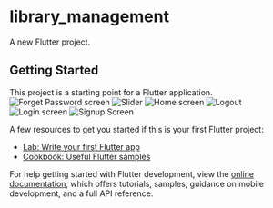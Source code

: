 # library_management

A new Flutter project.

## Getting Started

This project is a starting point for a Flutter application.![Forget Password screen](https://github.com/user-attachments/assets/7e82fe7a-8568-41d5-8d94-68f257ed0651)
![Slider](https://github.com/user-attachments/assets/211aa56d-34ed-4fbc-8f4a-cccc2fa99f8b)
![Home screen](https://github.com/user-attachments/assets/269b7df1-f7db-44b0-93d6-045836aa9acd)
![Logout](https://github.com/user-attachments/assets/cb20e883-56f2-4ad6-867d-2d799d55d82a)
![Login screen](https://github.com/user-attachments/assets/ea66ca12-e0d4-4fbf-a5db-e4d40fc61b7a)
![Signup Screen](https://github.com/user-attachments/assets/195d29a1-e09f-4123-891c-3fe5145d3209)


A few resources to get you started if this is your first Flutter project:

- [Lab: Write your first Flutter app](https://docs.flutter.dev/get-started/codelab)
- [Cookbook: Useful Flutter samples](https://docs.flutter.dev/cookbook)

For help getting started with Flutter development, view the
[online documentation](https://docs.flutter.dev/), which offers tutorials,
samples, guidance on mobile development, and a full API reference.
